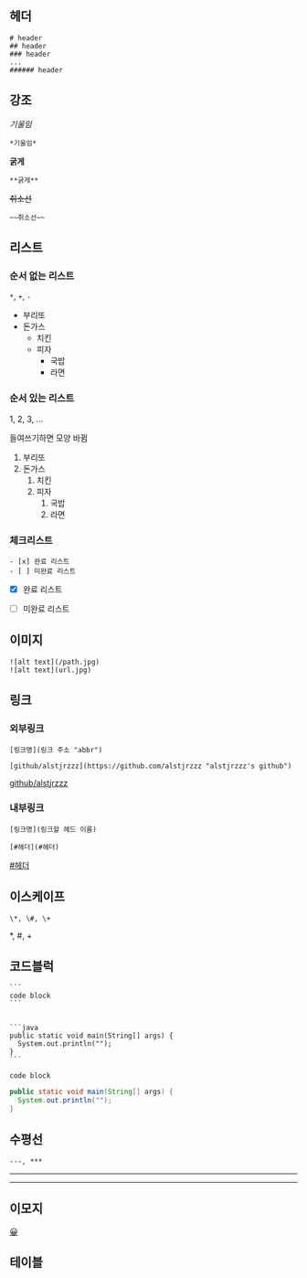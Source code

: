 ## 헤더

```
# header
## header
### header
...
###### header
```

## 강조

*기울임*
```
*기울임*
```

**굵게**
```
**굵게**
```

~~취소선~~
```
~~취소선~~
```

## 리스트

### 순서 없는 리스트

```*```, ```+```, ```-```

* 부리또
* 돈가스
  + 치킨
  + 피자
    - 국밥
    - 라면

### 순서 있는 리스트

1, 2, 3, ...

들여쓰기하면 모양 바뀜

1. 부리또
2. 돈가스
   1. 치킨
   2. 피자
      1. 국밥
      2. 라면

### 체크리스트

```
- [x] 완료 리스트
- [ ] 미완료 리스트
```

- [x] 완료 리스트

- [ ] 미완료 리스트

## 이미지

```
![alt text](/path.jpg)
![alt text](url.jpg)
```

## 링크

### 외부링크

```
[링크명](링크 주소 "abbr")

[github/alstjrzzz](https://github.com/alstjrzzz "alstjrzzz's github")
```

[github/alstjrzzz](https://github.com/alstjrzzz "alstjrzzz's github")

### 내부링크

```
[링크명](링크할 헤드 이름)

[#헤더](#헤더)
```

[\#헤더](#헤더)

## 이스케이프

```
\*, \#, \+
```

\*, \#, \+

## 코드블럭

    ```
    code block
    ```


    ```java
    public static void main(String[] args) {
      System.out.println("");
    }
    ```

```
code block
```


```java
public static void main(String[] args) {
  System.out.println("");
}
```

## 수평선

```
---, ***
```

---

***

## 이모지

[😀](https://www.webfx.com/tools/emoji-cheat-sheet/)

## 테이블


